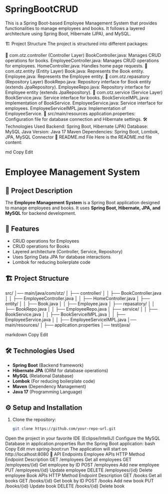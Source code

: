 # SpringBootCRUD
This is a Spring Boot-based Employee Management System that provides functionalities to manage employees and books. It follows a layered architecture using Spring Boot, Hibernate (JPA), and MySQL.

🏗 Project Structure
The project is structured into different packages:

📂 com.otz.controller (Controller Layer)
BookController.java: Manages CRUD operations for books.
EmployeeController.java: Manages CRUD operations for employees.
HomeController.java: Handles home page requests.
📂 com.otz.entity (Entity Layer)
Book.java: Represents the Book entity.
Employee.java: Represents the Employee entity.
📂 com.otz.repasatory (Repository Layer)
BookRepo.java: Repository interface for Book entity (extends JpaRepository).
EmployeeRepo.java: Repository interface for Employee entity (extends JpaRepository).
📂 com.otz.service (Service Layer)
BookService.java: Service interface for books.
BookServiceIMPL.java: Implementation of BookService.
EmployeeService.java: Service interface for employees.
EmployeeServiceIMPL.java: Implementation of EmployeeService.
📂 src/main/resources
application.properties: Configuration file for database connection and Hibernate settings.
🛠 Technologies Used
Backend: Spring Boot, Hibernate (JPA)
Database: MySQL
Java Version: Java 17
Maven Dependencies: Spring Boot, Lombok, JPA, MySQL Connector
📝 README.md File
Here is the README.md file content:

md
Copy
Edit
# Employee Management System

## 📌 Project Description
The **Employee Management System** is a Spring Boot application designed to manage employees and books. It uses **Spring Boot, Hibernate, JPA, and MySQL** for backend development.

## 🚀 Features
- CRUD operations for Employees
- CRUD operations for Books
- Layered architecture (Controller, Service, Repository)
- Uses Spring Data JPA for database interactions
- Lombok for reducing boilerplate code

## 🏗 Project Structure
src/ │── main/java/com/otz/ │ ├── controller/ │ │ ├── BookController.java │ │ ├── EmployeeController.java │ │ ├── HomeController.java │ ├── entity/ │ │ ├── Book.java │ │ ├── Employee.java │ ├── repasatory/ │ │ ├── BookRepo.java │ │ ├── EmployeeRepo.java │ ├── service/ │ │ ├── BookService.java │ │ ├── BookServiceIMPL.java │ │ ├── EmployeeService.java │ │ ├── EmployeeServiceIMPL.java │── main/resources/ │ ├── application.properties │── test/java/

markdown
Copy
Edit

## 🛠 Technologies Used
- **Spring Boot** (Backend framework)
- **Hibernate JPA** (ORM for database operations)
- **MySQL** (Relational Database)
- **Lombok** (For reducing boilerplate code)
- **Maven** (Dependency Management)
- **Java 17** (Programming Language)

## ⚙️ Setup and Installation
1. Clone the repository:
   ```bash
   git clone https://github.com/your-repo-url.git
Open the project in your favorite IDE (Eclipse/IntelliJ)
Configure the MySQL Database in application.properties
Run the Spring Boot application:
bash
Copy
Edit
mvn spring-boot:run
The application will start on http://localhost:8080
📌 API Endpoints
Employee APIs
HTTP Method	Endpoint	Description
GET	/employees	Get all employees
GET	/employees/{id}	Get employee by ID
POST	/employees	Add new employee
PUT	/employees/{id}	Update employee
DELETE	/employees/{id}	Delete employee
Book APIs
HTTP Method	Endpoint	Description
GET	/books	Get all books
GET	/books/{id}	Get book by ID
POST	/books	Add new book
PUT	/books/{id}	Update book
DELETE	/books/{id}	Delete book

